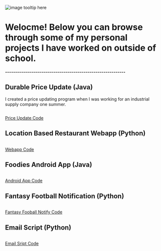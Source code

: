 ![image tooltip here](schnae1.github.io/39686040380_210b4aa386_o.jpg)

#  Welocme! Below you can browse through some of my personal projects I have worked on outside of school.

**------------------------------------------------------------**

## Durable Price Update (Java)

 I created a price updating program when I was working for an industrial supply company one summer.

```markdown

```
[Price Update Code](https://github.com/schnae1/projects/tree/master/prjDurablePriceUpdate)

## Location Based Restaurant Webapp (Python)

```markdown

```
[Webapp Code](https://github.com/schnae1/projects/tree/master/webapp)

## Foodies Android App (Java)

```markdown

```
[Android App Code](https://github.com/schnae1/Foodies)

## Fantasy Football Notification (Python)

```markdown

```
[Fantasy Fooball Notify Code](https://github.com/schnae1/projects/tree/master/ffnotify)

## Email Script (Python)

```markdown

```
[Email Sript Code](https://github.com/schnae1/projects/tree/master/email)
